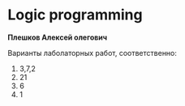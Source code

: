 # Logic programming
**Плешков Алексей олегович**

Варианты лаболаторных работ, соответственно:

1. 3,7,2
2. 21
3. 6
4. 1
